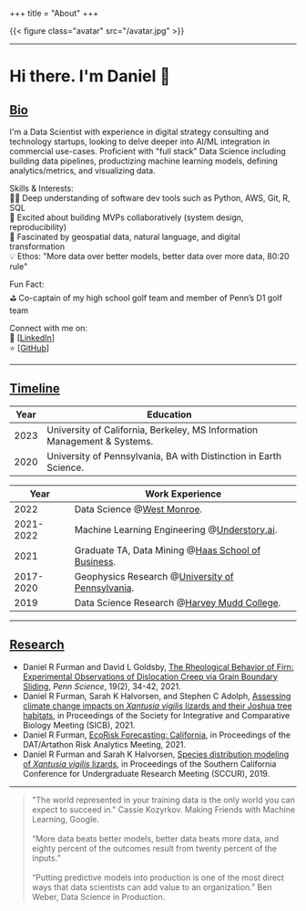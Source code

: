 +++
title = "About"
+++

{{< figure class="avatar" src="/avatar.jpg" >}}

---

# Hi there. I'm Daniel 👋 

## <ins>Bio </ins>

I'm a Data Scientist with experience in digital strategy consulting and technology startups, looking to delve deeper into AI/ML integration in commercial use-cases. Proficient with "full stack" Data Science including building data pipelines, productizing machine learning models, defining analytics/metrics, and visualizing data.

Skills & Interests:<br>
👨‍💻 Deep understanding of software dev tools such as Python, AWS, Git, R, SQL<br>
🚀 Excited about building MVPs collaboratively (system design, reproducibility)<br>
🌱 Fascinated by geospatial data, natural language, and digital transformation<br>
💡 Ethos: "More data over better models, better data over more data, 80:20 rule"<br>

Fun Fact:<br>
⛳️ Co-captain of my high school golf team and member of Penn’s D1 golf team<br>

Connect with me on:<br>
🏢 [[LinkedIn](https://www.linkedin.com/in/daniel-ryan-furman/)] <br>
⭐️ [[GitHub](https://github.com/daniel-furman)] <br>

---

## <ins>Timeline</ins>

Year | Education
-----|-------
2023 | University of California, Berkeley, MS Information Management & Systems.
2020 | University of Pennsylvania, BA with Distinction in Earth Science.

Year | Work Experience
-----|-------
2022 | Data Science @<a href="https://www.westmonroe.com/services/digital/analytics-artificial-intelligence" target="_blank" rel="noopener noreferrer">West Monroe</a>.
2021-2022 | Machine Learning Engineering @<a href="https://www.understory.ai" target="_blank" rel="noopener noreferrer">Understory.ai</a>.
2021 | Graduate TA, Data Mining @<a href="https://daniel-furman.github.io/research-outputs/Syllabus_MBA247.pdf" target="_blank" rel="noopener noreferrer">Haas School of Business</a>.
2017-2020 | Geophysics Research @<a href="https://web.sas.upenn.edu/dgoldsby/" target="_blank" rel="noopener noreferrer">University of Pennsylvania</a>. 
2019 | Data Science Research @<a href="https://www.nsf.gov/awardsearch/showAward?AWD_ID=1757952" target="_blank" rel="noopener noreferrer">Harvey Mudd College</a>.

---

## <ins>Research</ins>

* Daniel R Furman and David L Goldsby, [The Rheological Behavior of Firn: Experimental Observations of Dislocation Creep via Grain Boundary Sliding](https://daniel-furman.github.io//research-outputs/Furman-and-Goldsby-2021.pdf), *Penn Science*, 19(2), 34-42, 2021.
* Daniel R Furman, Sarah K Halvorsen, and Stephen C Adolph, [Assessing climate change impacts on *Xantusia vigilis* lizards and their Joshua tree habitats](https://daniel-furman.github.io//research-outputs/SICB-poster-final.jpg), in Proceedings of the Society for Integrative and Comparative Biology Meeting (SICB), 2021. 
* Daniel R Furman,  [EcoRisk Forecasting: California](https://datartathon.com/projects/2021-daniel-ecorisk-california), in Proceedings of the DAT/Artathon Risk Analytics Meeting, 2021. 
* Daniel R Furman and Sarah K Halvorsen, [Species distribution modeling of *Xantusia vigilis* lizards](https://daniel-furman.github.io//research-outputs/SCCUR-2019-presentation.pdf), in Proceedings of the Southern California Conference for Undergraduate Research Meeting (SCCUR), 2019.

---

> "The world represented in your training data is the only world you can expect to succeed in." Cassie Kozyrkov. Making Friends with Machine Learning, Google.  <br><br>
> “More data beats better models, better data beats more data, and eighty percent of the outcomes result from twenty percent of the inputs.” <br><br>
> “Putting predictive models into production is one of the most direct ways that data scientists can add value to an organization.” Ben Weber, Data Science in Production.
